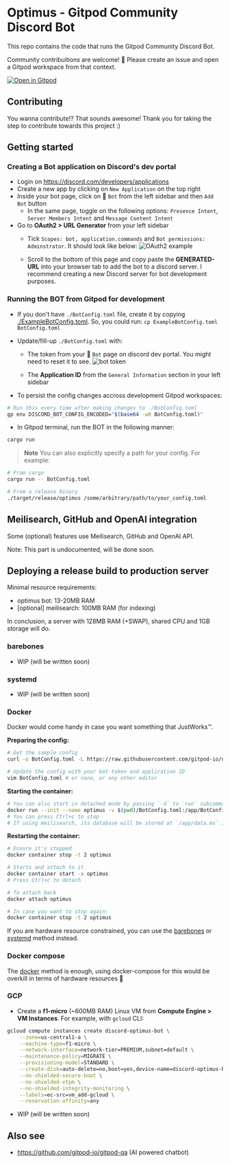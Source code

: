 # Optimus - Gitpod Community Discord Bot

This repo contains the code that runs the Gitpod Community Discord Bot.

Community contribuitions are welcome! 🧡 Please create an issue and open a Gitpod workspace from that context.

[![Open in Gitpod](https://gitpod.io/button/open-in-gitpod.svg)](https://gitpod.io/#https://github.com/gitpod-io/optimus)

## Contributing

You wanna contribute!? That sounds awesome! Thank you for taking the step to contribute towards this project :)

## Getting started

### Creating a Bot application on Discord's dev portal

- Login on https://discord.com/developers/applications
- Create a new app by clicking on `New Application` on the top right
- Inside your bot page, click on 🧩 `Bot` from the left sidebar and then `Add Bot` button
  - In the same page, toggle on the following options: `Presence Intent`, `Server Members Intent` and `Message Content Intent`
- Go to **OAuth2 > URL Generator** from your left sidebar
  - Tick `Scopes: bot, application.commands` and `Bot permissions: Adminstrator`. It should look like below:
    ![OAuth2 example](https://user-images.githubusercontent.com/39482679/232367860-f7342e8e-84aa-44e1-9a5c-d1f935d43d45.png)

  - Scroll to the bottom of this page and copy paste the **GENERATED-URL** into your browser tab to add the bot to a discord server. I recommend creating a new Discord server for bot development purposes.

### Running the BOT from Gitpod for development

- If you don't have `./BotConfig.toml` file, create it by copying [./ExampleBotConfig.toml](./ExampleBotConfig.toml). So, you could run: `cp ExampleBotConfig.toml BotConfig.toml`

- Update/fill-up `./BotConfig.toml` with:
  - The token from your 🧩 `Bot` page on discord dev portal. You might need to reset it to see.
    ![bot token](https://user-images.githubusercontent.com/39482679/232367937-8767dbb4-d11e-4de0-ba6a-d8dbdd01c422.png)

  - The **Application ID** from the `General Information` section in your left sidebar
- To persist the config changes accross development Gitpod workspaces:

```bash
# Run this every time after making changes to ./BotConfig.toml
gp env DISCORD_BOT_CONFIG_ENCODED="$(base64 -w0 BotConfig.toml)"
```

- In Gitpod terminal, run the BOT in the following manner:

```bash
cargo run
```

> **Note**
> You can also explicitly specify a path for your config.
> For example:

```bash
# From cargo
cargo run -- BotConfig.toml

# From a release binary
./target/release/optimus /some/arbitrary/path/to/your_config.toml
```

## Meilisearch, GitHub and OpenAI integration

Some (optional) features use Meilisearch, GitHub and OpenAI API.

Note: This part is undocumented, will be done soon.

## Deploying a release build to production server

Minimal resource requirements:

- optimus bot: 13-20MB RAM
- [optional] meilisearch: 100MB RAM (for indexing)

In conclusion, a server with 128MB RAM (+SWAP), shared CPU and 1GB storage will do.

### barebones

- WIP (will be written soon)

### systemd

- WIP (will be written soon)

### Docker

Docker would come handy in case you want something that JustWorks™️.

**Preparing the config:**

```bash
# Get the sample config
curl -o BotConfig.toml -L https://raw.githubusercontent.com/gitpod-io/optimus/main/ExampleBotConfig.toml

# Update the config with your bot token and application ID
vim BotConfig.toml # or nano, or any other editor
```

**Starting the container:**

```bash
# You can also start in detached mode by passing `-d` to `run` subcommand
docker run --init --name optimus -v $(pwd)/BotConfig.toml:/app/BotConfig.toml -t ghcr.io/gitpod-io/optimus:main
# You can press Ctrl+c to stop
# If using meilisearch, its database will be stored at `/app/data.ms` inside the `optimus` container
```

**Restarting the container:**

```bash
# Ensure it's stopped
docker container stop -t 2 optimus

# Starts and attach to it
docker container start -a optimus
# Press Ctrl+c to detach

# To attach back
docker attach optimus

# In case you want to stop again:
docker container stop -t 2 optimus
```

If you are hardware resource constrained, you can use the [barebones](#barebones) or [systemd](#systemd) method instead.

### Docker compose

The [docker](#docker) method is enough, using docker-compose for this would be overkill in terms of hardware resources 🌳

### GCP

- Create a **f1-micro** (~600MB RAM) Linux VM from **Compute Engine > VM Instances**. For example, with `gcloud` CLI:

```bash
gcloud compute instances create discord-optimus-bot \
    --zone=us-central1-a \
    --machine-type=f1-micro \
    --network-interface=network-tier=PREMIUM,subnet=default \
    --maintenance-policy=MIGRATE \
    --provisioning-model=STANDARD \
    --create-disk=auto-delete=no,boot=yes,device-name=discord-optimus-bot,image=projects/ubuntu-os-cloud/global/images/ubuntu-minimal-2204-jammy-v20230302,mode=rw,size=10 \
    --no-shielded-secure-boot \
    --no-shielded-vtpm \
    --no-shielded-integrity-monitoring \
    --labels=ec-src=vm_add-gcloud \
    --reservation-affinity=any
```

- WIP (will be written soon)

## Also see

- https://github.com/gitpod-io/gitpod-qa (AI powered chatbot)
